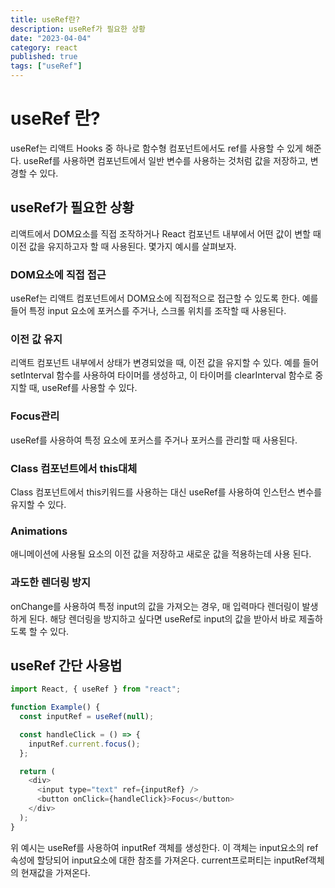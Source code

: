 ```yaml
---
title: useRef란?
description: useRef가 필요한 상황
date: "2023-04-04"
category: react
published: true
tags: ["useRef"]
---
```


# useRef 란?

useRef는 리액트 Hooks 중 하나로 함수형 컴포넌트에서도 ref를 사용할 수 있게 해준다. useRef를 사용하면 컴포넌트에서 일반 변수를 사용하는 것처럼 값을 저장하고, 변경할 수 있다.

## useRef가 필요한 상황

리액트에서 DOM요소를 직접 조작하거나 React 컴포넌트 내부에서 어떤 값이 변할 때 이전 값을 유지하고자 할 때 사용된다. 몇가지 예시를 살펴보자.

### DOM요소에 직접 접근

useRef는 리액트 컴포넌트에서 DOM요소에 직접적으로 접근할 수 있도록 한다. 예를 들어 특정 input 요소에 포커스를 주거나, 스크롤 위치를 조작할 때 사용된다.

### 이전 값 유지

리액트 컴포넌트 내부에서 상태가 변경되었을 때, 이전 값을 유지할 수 있다. 예를 들어 setInterval 함수를 사용하여 타이머를 생성하고, 이 타이머를 clearInterval 함수로 중지할 때, useRef를 사용할 수 있다.

### Focus관리

useRef를 사용하여 특정 요소에 포커스를 주거나 포커스를 관리할 때 사용된다.

### Class 컴포넌트에서 this대체

Class 컴포넌트에서 this키워드를 사용하는 대신 useRef를 사용하여 인스턴스 변수를 유지할 수 있다.

### Animations

애니메이션에 사용될 요소의 이전 값을 저장하고 새로운 값을 적용하는데 사용 된다.

### 과도한 렌더링 방지

onChange를 사용하여 특정 input의 값을 가져오는 경우, 매 입력마다 렌더링이 발생하게 된다. 해당 렌더링을 방지하고 싶다면 useRef로 input의 값을 받아서 바로 제출하도록 할 수 있다.

## useRef 간단 사용법

```javascript
import React, { useRef } from "react";

function Example() {
  const inputRef = useRef(null);

  const handleClick = () => {
    inputRef.current.focus();
  };

  return (
    <div>
      <input type="text" ref={inputRef} />
      <button onClick={handleClick}>Focus</button>
    </div>
  );
}
```

위 예시는 useRef를 사용하여 inputRef 객체를 생성한다. 이 객체는 input요소의 ref속성에 할당되어 input요소에 대한 참조를 가져온다. current프로퍼티는 inputRef객체의 현재값을 가져온다.
